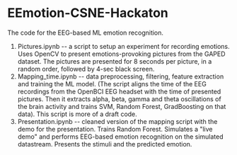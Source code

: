# EEmotion-CSNE-Hackaton
The code for the EEG-based ML emotion recognition. 
1. Pictures.ipynb -- a script to setup an experiment for recording emotions. Uses OpenCV to present emotions-provoking pictures from the GAPED dataset. The pictures are presented for 8 seconds per picture, in a random order, followed by 4-sec black screen.
2. Mapping_time.ipynb -- data preprocessing, filtering, feature extraction and training the ML model. (The script aligns the time of the EEG recordings from the OpenBCI EEG headset with the time of presented pictures. Then it extracts alpha, beta, gamma and theta oscillations of the brain activity and trains SVM, Random Forest, GradBoosting on that data). This script is more of a draft code.
3. Presentation.ipynb -- cleaned version of the mapping script with the demo for the presentation. Trains Random Forest. Simulates a "live demo" and performs EEG-based emotion recognition on the simulated datastream. Presents the stimuli and the predicted emotion.
